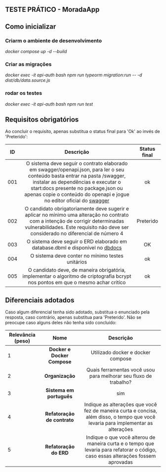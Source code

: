 ## TESTE PRÁTICO - MoradaApp

## Como inicializar

### Criarm o ambiente de desenvolvimento

_docker compose up -d --build_

### Criar as migrações

_docker exec -it api-auth bash_
_npm run typeorm migration:run -- -d dist/db/data.source.js_

### rodar os testes

_docker exec -it api-auth bash_
_npm run test_

## Requisitos obrigatórios

Ao concluir o requisito, apenas substitua o status final para 'Ok' ao invés de 'Preterido':

| ID  |                                                                                                                                                   Descrição                                                                                                                                                    | Status final |
| --- | :------------------------------------------------------------------------------------------------------------------------------------------------------------------------------------------------------------------------------------------------------------------------------------------------------------: | :----------: |
| 001 | O sistema deve seguir o contrato elaborado em swagger/openapi.json, para ler o seu conteúdo basta entrar na pasta /swagger, instalar as dependências e executar o start:docs presente no package.json ou apenas copie o conteúdo do openapi e jogue no editor oficial do [swagger](https://editor.swagger.io/) |      ok      |
| 002 |                                              O candidato obrigatoriamente deve sugerir e aplicar no mínimo uma alteração no contrato com a intenção de corrigir determinadas vulnerabilidades. Este requisito não deve ser considerado no diferencial de número 4                                              |  Preterido   |
| 003 |                                                                                    O sistema deve seguir o ERD elaborado em database.dbml e disponível no [dbdocs](https://dbdocs.io/N%C3%ADcolas%20Cleiton/MoradaAppTest)                                                                                     |      OK      |
| 004 |                                                                                                                                O sistema deve conter no mínimo testes unitários                                                                                                                                |      ok      |
| 005 |                                                                                        O candidato deve, de maneira obrigatória, implementar o algoritmo de criptografia bcrypt nos pontos em que o mesmo achar critíco                                                                                        |      ok      |

## Diferenciais adotados

Caso algum diferencial tenha sido adotado, substitua o enunciado pela resposta, caso contrário, apenas substitua para 'Preterido'. Não se preocupe caso alguns deles não tenha sido concluído:

| Relevância (peso) |            Nome             |                                                             Descrição                                                              |
| ----------------- | :-------------------------: | :--------------------------------------------------------------------------------------------------------------------------------: |
| 1                 | **Docker e Docker Compose** |                                                 Utilizado docker e docker compose                                                  |
| 2                 |       **Organização**       |                                  Quais ferramentas você usou para melhorar seu fluxo de trabalho?                                  |
| 3                 |  **Sistema em português**   |                                                                sim                                                                 |
| 4                 | **Refatoração de contrato** | Indique as alterações que você fez de maneira curta e concisa, além disso, o tempo que você levaria para implementar as alterações |
| 5                 |   **Refatoração do ERD**    | Indique o que você alterou de maneira curta e o tempo que levaria para refatorar o código, caso essas alterações fossem aprovadas  |
